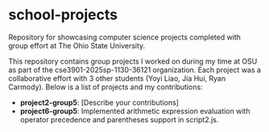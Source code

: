 # school-projects
Repository for showcasing computer science projects completed with group effort at The Ohio State University.

This repository contains group projects I worked on during my time at OSU as part of the cse3901-2025sp-1130-36121 organization. Each project was a collaborative effort with 3 other students (Yoyi Liao, Jia Hui, Ryan Carmody). Below is a list of projects and my contributions:

- **project2-group5**: [Describe your contributions]
- **project6-group5**: Implemented arithmetic expression evaluation with operator precedence and parentheses support in script2.js.
